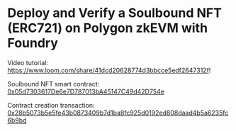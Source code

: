 # Deploy and Verify a Soulbound NFT (ERC721) on Polygon zkEVM with Foundry

Video tutorial: https://www.loom.com/share/41dcd20628774d3bbcce5edf2647312f!

Soulbound NFT smart contract: [0x05d7303617De6e7D787013bA45147C49d42D754e](https://explorer.public.zkevm-test.net/address/0x05d7303617De6e7D787013bA45147C49d42D754e/contracts#address-tabs)

Contract creation transaction: [0x28b5073b5e5fe43b0873409b7d1ba8fc925d0192ed808daad4b5a6235fc6b9bd](https://explorer.public.zkevm-test.net/tx/0x28b5073b5e5fe43b0873409b7d1ba8fc925d0192ed808daad4b5a6235fc6b9bd)
